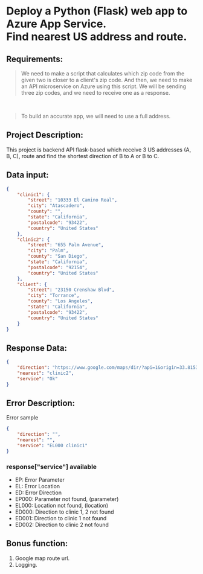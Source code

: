 # Deploy a Python (Flask) web app to Azure App Service.<br/>Find nearest US address and route.

## Requirements:
> We need to make a script that calculates which zip code from the given two is closer to a client's zip code. And then, we need to make an API microservice on Azure using this script. We will be sending three zip codes, and we need to receive one as a response.
</br>

> To build an accurate app, we will need to use a full address.

## Project Description:
This project is backend API flask-based which receive 3 US addresses (A, B, C), route and find the shortest direction of B to A or B to C.

## Data input:
```json
{
    "clinic1": {
        "street": "10333 El Camino Real",
        "city": "Atascadero",
        "county": "",
        "state": "California",
        "postalcode": "93422",
        "country": "United States"
    },
    "clinic2": {
        "street": "655 Palm Avenue",
        "city": "Palm",
        "county": "San Diego",
        "state": "California",
        "postalcode": "92154",
        "country": "United States"
    },
    "client": {
        "street": "23150 Crenshaw Blvd",
        "city": "Torrance",
        "county": "Los Angeles",
        "state": "California",
        "postalcode": "93422",
        "country": "United States"
    }
}
```

## Response Data:
```json
{
    "direction": "https://www.google.com/maps/dir/?api=1&origin=33.815394895155954,-118.327932&destination=32.5839179,-117.0915437",
    "nearest": "clinic2",
    "service": "Ok"
}
```

## Error Description:
Error sample
```json
{
    "direction": "",
    "nearest": "",
    "service": "EL000 clinic1"
}
```
### response["service"] available
+ EP: Error Parameter
+ EL: Error Location
+ ED: Error Direction
+ EP000: Parameter not found, (parameter)
+ EL000: Location not found, (location)
+ ED000: Direction to clinic 1, 2 not found
+ ED001: Direction to clinic 1 not found
+ ED002: Direction to clinic 2 not found

## Bonus function:
1. Google map route url.
2. Logging.

